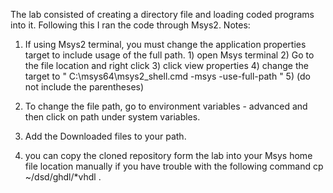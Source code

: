 The lab consisted of creating a directory file and loading coded programs into it. Following this I ran the code through Msys2.
Notes: 
  1) If using Msys2 terminal, you must change the application properties target to include usage of the full path.
          1) open Msys terminal
          2) Go to the file location and right click
          3) click view properties 
          4) change the target to " C:\msys64\msys2_shell.cmd -msys -use-full-path  " 
          5) (do not include the parentheses) 
 
 2) To change the file path, go to environment variables - advanced and then click on path under system variables. 
 3) Add the Downloaded files to your path. 
 4) you can copy the cloned repository form the lab into your Msys home file location manually if you have trouble with the following command 
                                     cp ~/dsd/ghdl/*vhdl .
                                     
                                  
                                  


          
          
   
